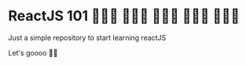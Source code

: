 # ReactJS 101  🚀👨‍🎤 🚀👨‍🎤 🚀👨‍🎤 🚀👨‍🎤 🚀👨‍🎤

Just a simple repository to start learning reactJS

Let's goooo 🏃‍🏃‍
